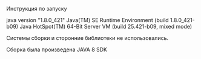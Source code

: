 Инструкция по запуску

java version "1.8.0_421"
Java(TM) SE Runtime Environment (build 1.8.0_421-b09)
Java HotSpot(TM) 64-Bit Server VM (build 25.421-b09, mixed mode)

Системы сборки и сторонние библиотеки не использовались.

Сборка была произведена JAVA 8 SDK
